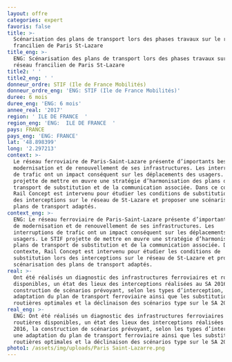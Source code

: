 ```yaml
---
layout: offre
categories: expert
favoris: false
title: >-
  Scénarisation des plans de transport lors des phases travaux sur le réseau
  francilien de Paris St-Lazare
title_eng: >-
  ENG: Scénarisation des plans de transport lors des phases travaux sur le
  réseau francilien de Paris St-Lazare
title2: ' '
title2_eng: ' '
donneur_ordre: STIF (Ile de France Mobilités)
donneur_ordre_eng: 'ENG: STIF (Ile de France Mobilités)'
duree: 6 mois
duree_eng: 'ENG: 6 mois'
annee_real: '2017'
region: ' ILE DE FRANCE  '
region_eng: 'ENG:  ILE DE FRANCE  '
pays: FRANCE
pays_eng: 'ENG: FRANCE'
lat: '48.898399'
long: '2.297213'
context: >-
  Le réseau ferroviaire de Paris-Saint-Lazare présente d’importants besoins de
  modernisation et de renouvellement de ses infrastructures. Les interruptions
  de trafic ont un impact conséquent sur les déplacements des usagers. Le STIF
  projette de mettre en œuvre une stratégie d’harmonisation des plans de
  transport de substitution et de la communication associée. Dans ce contexte,
  Rail Concept est intervenu pour étudier les conditions de substitution lors
  des interceptions sur le réseau de St-Lazare et proposer une scénarisation des
  plans de transport adaptés.
context_eng: >-
  ENG: Le réseau ferroviaire de Paris-Saint-Lazare présente d’importants besoins
  de modernisation et de renouvellement de ses infrastructures. Les
  interruptions de trafic ont un impact conséquent sur les déplacements des
  usagers. Le STIF projette de mettre en œuvre une stratégie d’harmonisation des
  plans de transport de substitution et de la communication associée. Dans ce
  contexte, Rail Concept est intervenu pour étudier les conditions de
  substitution lors des interceptions sur le réseau de St-Lazare et proposer une
  scénarisation des plans de transport adaptés.
real: >-
  Ont été réalisés un diagnostic des infrastructures ferroviaires et routières
  disponibles, un état des lieux des interceptions réalisées au SA 2016, la
  construction de scénarios prévoyant, selon les types d’interception, une
  adaptation du plan de transport ferroviaire ainsi que les substitutions
  routières optimales et la déclinaison des scénarios type sur le SA 2019.
real_eng: >-
  ENG: Ont été réalisés un diagnostic des infrastructures ferroviaires et
  routières disponibles, un état des lieux des interceptions réalisées au SA
  2016, la construction de scénarios prévoyant, selon les types d’interception,
  une adaptation du plan de transport ferroviaire ainsi que les substitutions
  routières optimales et la déclinaison des scénarios type sur le SA 2019.
photo1: /assets/img/uploads/Paris Saint-Lazarre.png
---
```


